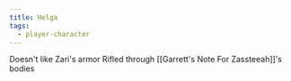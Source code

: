 ```yaml
---
title: Helga
tags:
  - player-character
---
```



Doesn't like Zari's armor
Rifled through [[Garrett's Note For Zassteeah]]'s bodies
